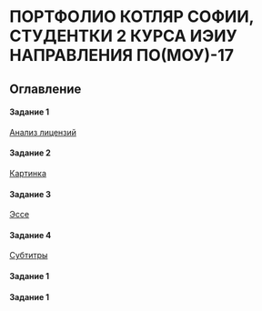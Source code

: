 # ПОРТФОЛИО КОТЛЯР СОФИИ, СТУДЕНТКИ 2 КУРСА ИЭИУ НАПРАВЛЕНИЯ ПО(МОУ)-17

## Оглавление
#### Задание 1

[Анализ лицензий](sofakotlyar1999.githab.io/%D0%90%D0%BD%D0%B0%D0%BB%D0%B8%D0%B7%20%D0%BB%D0%B8%D1%86%D0%B5%D0%BD%D0%B7%D0%B8%D0%B9.md)

#### Задание 2

[Картинка](sofakotlyar1999.githab.io/%D0%9F%D1%80%D0%BE%D1%81%D1%82%D0%BE%20%D0%BA%D0%B0%D1%80%D1%82%D0%B8%D0%BD%D0%BA%D0%B0.md)

#### Задание 3

[Эссе](sofakotlyar1999.githab.io/%D0%AD%D1%81%D1%81%D0%B5.md)

#### Задание 4

[Субтитры](sofakotlyar1999.githab.io/Video.md)

#### Задание 1

#### Задание 1

